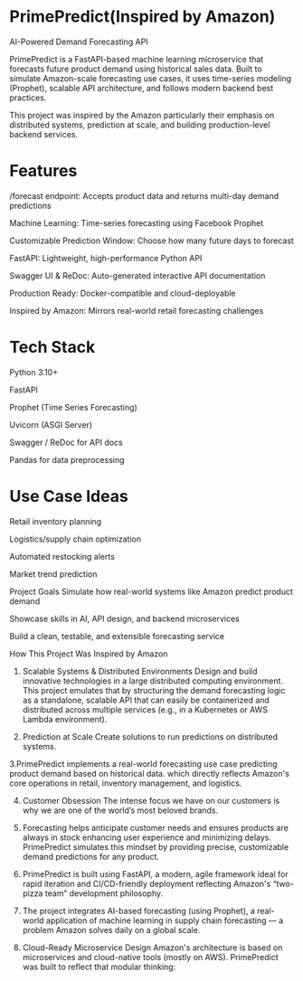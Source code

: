 # PrimePredict(Inspired by Amazon)
AI-Powered Demand Forecasting API

PrimePredict is a FastAPI-based machine learning microservice that forecasts future product demand using historical sales data. Built to simulate Amazon-scale forecasting use cases, it uses time-series modeling (Prophet), scalable API architecture, and follows modern backend best practices.

This project was inspired by the Amazon particularly their emphasis on distributed systems, prediction at scale, and building production-level backend services.

# Features
/forecast endpoint: Accepts product data and returns multi-day demand predictions

Machine Learning: Time-series forecasting using Facebook Prophet

Customizable Prediction Window: Choose how many future days to forecast

FastAPI: Lightweight, high-performance Python API

Swagger UI & ReDoc: Auto-generated interactive API documentation

Production Ready: Docker-compatible and cloud-deployable

Inspired by Amazon: Mirrors real-world retail forecasting challenges



# Tech Stack
Python 3.10+

FastAPI

Prophet (Time Series Forecasting)

Uvicorn (ASGI Server)

Swagger / ReDoc for API docs

Pandas for data preprocessing

# Use Case Ideas
Retail inventory planning

Logistics/supply chain optimization

Automated restocking alerts

Market trend prediction

Project Goals
Simulate how real-world systems like Amazon predict product demand

Showcase skills in AI, API design, and backend microservices

Build a clean, testable, and extensible forecasting service



How This Project Was Inspired by Amazon
1. Scalable Systems & Distributed Environments
Design and build innovative technologies in a large distributed computing environment.
This project emulates that by structuring the demand forecasting logic as a standalone, scalable API that can easily be containerized and distributed across multiple services (e.g., in a Kubernetes or AWS Lambda environment).

2. Prediction at Scale
Create solutions to run predictions on distributed systems.

3.PrimePredict implements a real-world forecasting use case predicting product demand based on historical data. which directly reflects Amazon's core operations in retail, inventory management, and logistics.

4. Customer Obsession
The intense focus we have on our customers is why we are one of the world’s most beloved brands.

5. Forecasting helps anticipate customer needs and ensures products are always in stock  enhancing user experience and minimizing delays. PrimePredict simulates this mindset by providing precise, customizable demand predictions for any product.

6. PrimePredict is built using FastAPI, a modern, agile framework ideal for rapid iteration and CI/CD-friendly deployment reflecting Amazon's “two-pizza team” development philosophy.

7. The project integrates AI-based forecasting (using Prophet), a real-world application of machine learning in supply chain forecasting — a problem Amazon solves daily on a global scale.

8. Cloud-Ready Microservice Design
Amazon's architecture is based on microservices and cloud-native tools (mostly on AWS). PrimePredict was built to reflect that modular thinking:
